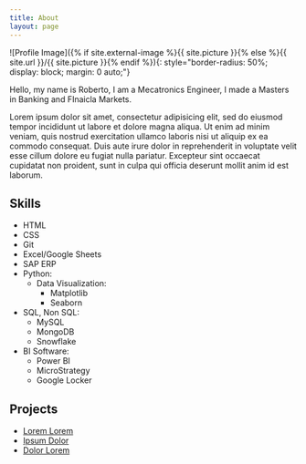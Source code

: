 ```yaml
---
title: About
layout: page
---
```


<!-- This code directly applies the border-radius, display, and margin styles inline to the image tag. -->

![Profile Image]({% if site.external-image %}{{ site.picture }}{% else %}{{ site.url }}/{{ site.picture }}{% endif %}){: style="border-radius: 50%; display: block; margin: 0 auto;"}


<!-- ![Profile Image]({% if site.external-image %}{{ site.picture }}{% else %}{{ site.url }}/{{ site.picture }}{% endif %}) -->

<p>Hello, my name is Roberto, I am a Mecatronics Engineer, I made a Masters in Banking and FInaicla Markets.</p>

<p>Lorem ipsum dolor sit amet, consectetur adipisicing elit, sed do eiusmod
tempor incididunt ut labore et dolore magna aliqua. Ut enim ad minim veniam,
quis nostrud exercitation ullamco laboris nisi ut aliquip ex ea commodo
consequat. Duis aute irure dolor in reprehenderit in voluptate velit esse
cillum dolore eu fugiat nulla pariatur. Excepteur sint occaecat cupidatat non
proident, sunt in culpa qui officia deserunt mollit anim id est laborum.</p>

<h2>Skills</h2>

<ul class="skill-list">
	<li>HTML</li>
	<li>CSS</li>
	<li>Git</li>
	<li>Excel/Google Sheets</li>
	<li>SAP ERP</li>
	<li>Python:
        <ul>
            <li>Data Visualization:
                <ul>
                    <li>Matplotlib</li>
                    <li>Seaborn</li>
                </ul>
            </li>
        </ul>
	<li>SQL, Non SQL:
        <ul>
            <li>MySQL</li>
            <li>MongoDB</li>
            <li>Snowflake</li>
        </ul>
    </li>
    <li>BI Software:
        <ul>
            <li>Power BI</li>
            <li>MicroStrategy</li>
            <li>Google Locker</li>
        </ul>
    </li>
</ul>

<h2>Projects</h2>

<ul>
	<li><a href="https://github.com/">Lorem Lorem</a></li>
	<li><a href="https://github.com/">Ipsum Dolor</a></li>
	<li><a href="https://github.com/">Dolor Lorem</a></li>
</ul>
